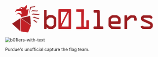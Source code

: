 <?xml version="1.0" encoding="UTF-8" standalone="no"?>
<!-- Created with Inkscape (http://www.inkscape.org/) -->

<svg
   xmlns:dc="http://purl.org/dc/elements/1.1/"
   xmlns:cc="http://creativecommons.org/ns#"
   xmlns:rdf="http://www.w3.org/1999/02/22-rdf-syntax-ns#"
   xmlns:svg="http://www.w3.org/2000/svg"
   xmlns="http://www.w3.org/2000/svg"
   xmlns:sodipodi="http://sodipodi.sourceforge.net/DTD/sodipodi-0.dtd"
   xmlns:inkscape="http://www.inkscape.org/namespaces/inkscape"
   version="1.1"
   id="svg97"
   width="977"
   height="183"
   viewBox="0 0 977 183"
   sodipodi:docname="b01lers-with-text.svg"
   inkscape:version="0.92.4 (5da689c313, 2019-01-14)">
  <metadata
     id="metadata103">
    <rdf:RDF>
      <cc:Work
         rdf:about="">
        <dc:format>image/svg+xml</dc:format>
        <dc:type
           rdf:resource="http://purl.org/dc/dcmitype/StillImage" />
        <dc:title></dc:title>
      </cc:Work>
    </rdf:RDF>
  </metadata>
  <defs
     id="defs101" />
  <sodipodi:namedview
     pagecolor="#ffffff"
     bordercolor="#666666"
     borderopacity="1"
     objecttolerance="10"
     gridtolerance="10"
     guidetolerance="10"
     inkscape:pageopacity="0"
     inkscape:pageshadow="2"
     inkscape:window-width="1680"
     inkscape:window-height="1361"
     id="namedview99"
     showgrid="false"
     inkscape:zoom="1.1015522"
     inkscape:cx="469.17457"
     inkscape:cy="250.79938"
     inkscape:window-x="1730"
     inkscape:window-y="49"
     inkscape:window-maximized="0"
     inkscape:current-layer="svg97" />
  <path
     style="fill:#c22026;fill-opacity:1;stroke-width:0.28513488"
     d="M 120.04641,175.06658 C 108.363,173.20388 98.322683,171.54 97.734605,171.36906 l -1.069261,-0.31081 V 129.83206 88.605892 l 0.810134,0.162101 c 1.253912,0.250859 63.880672,44.570737 64.059372,45.333817 0.0963,0.41029 -2.92035,8.11162 -8.78838,22.43753 l -8.9347,21.81282 -1.26142,0.0505 c -0.69377,0.0278 -10.82053,-1.47344 -22.50394,-3.33611 z"
     id="path94"
     inkscape:connector-curvature="0" />
  <a
     id="a132"
     transform="matrix(0.47433296,0,0,0.47433296,42.667068,2.0705274)">
    <path
       inkscape:connector-curvature="0"
       id="path96"
       d="m 115.04272,165.11742 c 0,-0.35044 1.38802,-3.30149 3.08449,-6.55789 2.2911,-4.3978 2.97825,-6.28265 2.67145,-7.32779 -0.22717,-0.77388 -7.31844,-7.73288 -15.75838,-15.46445 L 89.694925,121.7099 73.364389,126.82289 c -8.981794,2.81215 -16.42634,4.86057 -16.543435,4.55206 -0.117094,-0.30852 -0.117094,-0.63937 0,-0.73525 8.703505,-7.1258 31.436745,-24.3968 32.112696,-24.3968 0.520673,0 9.199829,4.63481 19.28701,10.29957 15.58099,8.74998 18.46392,10.17442 19.16175,9.46777 0.69491,-0.7037 0.40519,-3.74808 -1.88121,-19.76734 -2.53688,-17.774169 -3.87924,-24.045126 -5.14714,-24.045126 -0.29513,0 -2.14422,0.811523 -4.10909,1.803385 l -3.57248,1.803384 H 87.34078 62.00907 l -10.715278,6.011281 c -5.893403,3.306205 -10.867561,6.011282 -11.053684,6.011282 -1.096796,0 0.461166,-3.373177 7.314805,-15.837448 4.209266,-7.655114 8.605015,-14.921852 9.768332,-16.148291 l 2.115122,-2.229903 15.629331,-2.513309 c 18.143475,-2.917604 15.738168,-1.770841 28.201052,-13.44524 4.6001,-4.309071 10.19053,-9.529748 12.42317,-11.601506 l 4.05937,-3.766833 20.58071,3.3676 20.58073,3.367601 3.11844,-3.207537 c 1.71514,-1.764144 9.83771,-10.187527 18.05016,-18.718626 10.86355,-11.2850656 15.06018,-15.2815443 15.40322,-14.6685698 0.25933,0.4633864 1.05645,7.4633012 1.77137,15.5553668 l 1.29988,14.712845 -8.19167,14.195104 c -4.50542,7.807306 -8.19168,14.720842 -8.19168,15.363412 0,1.976143 4.18568,2.59299 14.59501,2.150879 l 9.14955,-0.388606 5.3059,-3.314047 c 4.45535,-2.782795 5.42728,-3.180324 6.06306,-2.479852 0.61429,0.676772 -0.63154,8.580098 -6.60172,41.880214 -4.0474,22.57531 -7.75309,42.03434 -8.23489,43.24227 l -0.87597,2.19624 -42.31167,10.10713 c -23.27142,5.55892 -43.19082,10.10746 -44.26534,10.10786 -1.07451,4e-4 -1.95366,-0.286 -1.95366,-0.63644 z m 8.38252,-109.371662 c 10.84238,-1.903741 13.73476,-2.613577 14.72764,-3.614401 l 1.23553,-1.245412 -1.28562,-1.025391 c -0.70708,-0.563964 -2.76505,-2.310302 -4.57327,-3.880749 -2.27439,-1.975333 -3.81785,-2.855359 -5.00793,-2.855359 -1.18018,0 -4.78883,2.028898 -11.49371,6.462128 -7.82313,5.172606 -9.77606,6.734312 -9.78663,7.826118 -0.0108,1.114065 0.23463,1.303347 1.33934,1.033022 0.7439,-0.182032 7.42399,-1.397013 14.84465,-2.699956 z"
       style="fill:#c22026;fill-opacity:1;stroke-width:0.6011281" />
  </a>
  <path
     style="fill:#9a1b1f;fill-opacity:1;stroke-width:0.28513488"
     d="m 156.3495,73.816183 c -1.33659,0.01929 -7.10084,1.314912 -27.92639,6.19317 -15.33022,3.591034 -28.11466,6.723147 -28.40901,6.96031 -0.499518,0.402435 1.49439,1.869593 29.92188,22.020347 16.75124,11.87407 30.69644,21.59269 30.98916,21.59603 0.48188,0.006 0.51568,-0.16238 0.35667,-1.77597 -0.0965,-0.98015 -1.08432,-13.65078 -2.19473,-28.15702 -1.49783,-19.567864 -2.11854,-26.47805 -2.405,-26.773883 -0.0413,-0.04276 -0.1417,-0.0657 -0.33258,-0.06313 z M 94.162769,89.21346 c -0.08188,-0.003 -0.172576,0.02919 -0.272375,0.06556 -0.165952,0.06091 -11.639486,7.669161 -25.497235,16.90739 l -25.196168,16.79714 1.571234,1.47303 c 0.864081,0.80999 11.386349,10.5088 23.383128,21.55341 11.996766,11.04463 22.710307,20.9427 23.80837,21.99628 1.098036,1.05355 2.046495,1.92015 2.107605,1.92513 0.06124,0.005 0.281763,-0.21557 0.4901,-0.49009 0.310605,-0.40919 0.380712,-7.58356 0.388185,-39.86435 0.0081,-36.881442 0.0081,-40.331294 -0.782844,-40.363689 z"
     id="path98"
     inkscape:connector-curvature="0" />
  <path
     style="fill:#9a1b1f;fill-opacity:1;stroke-width:0.28513488"
     d="m 149.00082,62.159632 c 0.36018,-2.60008 0.81727,-5.102008 4.42811,-24.236472 4.02262,-21.316775 4.19647,-22.170482 4.55985,-22.395116 0.13591,-0.08404 5.83745,-0.784382 12.66989,-1.5563 6.83245,-0.771958 12.8734,-1.488082 13.42437,-1.591428 0.90351,-0.169554 1.1074,-0.397911 2.0788,-2.328515 l 1.07705,-2.1406143 0.31314,0.8205355 c 0.49865,1.3066838 0.66281,8.0040168 0.20565,8.3835688 -0.30928,0.256658 -16.74311,2.413042 -23.1468,3.037192 -1.28568,0.125456 -1.92099,0.337126 -2.3216,0.773969 -0.35403,0.386053 -2.72732,7.903288 -6.62632,20.988607 -5.7555,19.315727 -7.09885,23.397953 -6.66201,20.244573 z"
     id="path103"
     inkscape:connector-curvature="0" />
  <path
     style="fill:#9a1b1f;fill-opacity:1;stroke-width:0.28513488"
     d="m 164.32223,45.824844 c 0.0774,-0.202065 1.33193,-2.065516 2.78761,-4.14115 1.67407,-2.387021 2.87776,-3.831908 3.27536,-3.931707 0.34573,-0.08687 2.85811,-0.01376 5.58304,0.161542 2.72497,0.175611 7.71314,0.499341 11.08487,0.719469 3.3717,0.219993 7.61176,0.488522 9.4223,0.596428 l 3.2919,0.196278 1.69797,-2.018181 c 1.07067,-1.272568 1.79821,-1.918544 1.96942,-1.748571 0.40563,0.402888 -0.60355,8.278793 -1.12799,8.803252 -0.36605,0.366035 -2.3984,0.345638 -16.60327,-0.166789 l -16.18612,-0.583774 -2.13257,1.240246 c -2.12723,1.237184 -3.33432,1.581257 -3.06252,0.873038 z"
     id="path105"
     inkscape:connector-curvature="0" />
  <path
     style="fill:#9a1b1f;fill-opacity:1;stroke-width:0.28513488"
     d="m 206.2997,68.093614 c -1.09777,-0.146392 -8.82089,-1.081322 -17.16253,-2.077698 l -15.16659,-1.811529 -3.45344,1.14869 c -1.89938,0.631772 -3.5373,1.064797 -3.63979,0.962301 -0.10253,-0.102523 1.61409,-1.986871 3.81469,-4.187434 l 4.00105,-4.001072 15.94586,2.167379 c 8.77025,1.192033 16.67667,2.307201 17.56986,2.478091 l 1.62397,0.310739 2.36162,-2.020932 c 3.08724,-2.641926 3.20823,-2.441898 1.78128,2.944369 l -1.07924,4.073795 -1.44498,0.173682 c -1.74995,0.210348 -2.56075,0.184973 -5.15176,-0.160449 z"
     id="path107-8"
     inkscape:connector-curvature="0" />
  <path
     style="fill:#9a1b1f;fill-opacity:1;stroke-width:0.28513488"
     d="m 199.74161,91.071739 c -5.01837,-1.651744 -11.56222,-3.799358 -14.54188,-4.772442 l -5.41756,-1.76927 -2.56623,0.227162 c -1.41141,0.124876 -2.91907,0.345638 -3.35034,0.490477 -0.66077,0.221921 -0.7841,0.183334 -0.7841,-0.245344 0,-0.644811 7.14747,-6.304948 7.96173,-6.304948 0.32149,0 6.58353,2.117153 13.91565,4.70475 7.33206,2.587585 13.53205,4.704705 13.7777,4.704705 0.24562,0 1.35724,-0.641528 2.47021,-1.425662 1.11297,-0.784135 2.10015,-1.425673 2.19371,-1.425673 0.40181,0 0.0714,1.034075 -1.51718,4.750009 -1.44054,3.369499 -1.78453,3.955561 -2.35232,4.007995 -0.36579,0.03394 -4.77101,-1.290035 -9.78939,-2.941808 z"
     id="path109"
     inkscape:connector-curvature="0" />
  <path
     style="fill:#9a1b1f;fill-opacity:1;stroke-width:0.28513488"
     d="m 188.19364,110.49924 -8.41147,-6.42453 -2.24705,-1.4e-4 -2.24705,-1.1e-4 1.39166,-1.09535 c 0.76539,-0.60244 2.55814,-1.71791 3.9839,-2.47886 l 2.59228,-1.38352 5.81918,4.6783 c 3.2006,2.57304 6.64613,5.35658 7.6568,6.1856 1.01065,0.82905 2.00933,1.50732 2.21926,1.50732 0.21008,0 1.02936,-0.32819 1.82095,-0.7293 0.79157,-0.40111 1.62545,-0.68983 1.85304,-0.64156 0.61824,0.13122 -4.58767,6.62269 -5.39407,6.72626 -0.445,0.0573 -3.05753,-1.7768 -9.03743,-6.34411 z"
     id="path111"
     inkscape:connector-curvature="0" />
  <path
     inkscape:connector-curvature="0"
     id="path107-2"
     style="fill:#9a1b1f;fill-opacity:1;stroke-width:0.69981736"
     d="m 245.76576,35.921802 -0.76816,0.475667 -0.76815,0.474277 v 58.701283 58.702641 l 0.81464,0.50301 0.81326,0.50299 2.16096,0.55221 2.1596,0.55084 4.19891,-0.36087 4.19889,-0.36218 0.69981,-0.68616 0.69983,-0.68616 0.3499,-4.28776 0.34991,-4.28637 4.19891,3.68909 4.1989,3.69044 2.79928,1.49392 2.79926,1.49534 10.49727,0.24452 10.49724,0.2448 3.90777,-1.46387 3.90776,-1.46388 5.53977,-4.59118 5.53976,-4.58981 2.2375,-2.80201 2.23754,-2.80338 0.9117,-2.57237 0.91166,-2.57375 V 111.66885 89.624602 l -1.65662,-3.33371 -1.65523,-3.335063 -4.99305,-4.636293 -4.99166,-4.636283 -3.78474,-2.525899 -3.78478,-2.527275 -12.31105,-0.226886 -12.311,-0.226886 -2.6298,0.781833 -2.63116,0.781833 -4.45723,4.168804 -4.4559,4.168845 h -0.43598 -0.43603 V 57.86904 37.660459 l -1.04561,-0.869315 -1.04701,-0.869329 h -6.23412 z m 311.33129,0.166775 -0.83784,1.567754 -0.83925,1.567766 -0.0248,4.905555 -0.0248,4.905568 0.86521,1.574579 0.86387,1.574593 h 10.47266 10.47265 v 44.088449 44.088469 l -9.9724,0.0108 -9.9724,0.0108 -0.88709,0.56312 -0.88843,0.56313 -0.68616,2.39605 -0.68752,2.39606 0.005,2.45347 0.005,2.45347 0.72852,2.62431 v 0.001 l 0.72988,2.62432 h 29.37593 29.3773 l 0.74082,-1.92451 0.74219,-1.92448 -0.24728,-5.05178 -0.24591,-5.05048 -0.89394,-0.89799 -0.89526,-0.89663 -9.9396,-0.34993 -9.94097,-0.34989 -0.34988,-49.368579 -0.34993,-49.368542 -1.21787,-1.858933 -1.21782,-1.857489 -2.63115,-0.731286 -2.63115,-0.729843 -14.49661,-0.0054 z M 375.70906,36.45217 c 0.094,0.07797 0.15438,0.128154 0.26658,0.218604 0.0476,-0.07109 0.0971,-0.14499 0.1461,-0.218604 z m 296.45877,32.177936 -3.14918,1.659337 -3.14921,1.659322 -3.14917,2.52455 -3.14917,2.525899 -3.74646,3.508625 -3.74651,3.508681 -1.50215,2.804749 -1.50214,2.803364 -0.21998,22.030577 -0.22137,22.0292 0.84881,3.16422 0.84746,3.16282 6.95305,6.83554 6.95169,6.83415 2.21837,1.21375 2.21701,1.21238 12.2468,0.38818 12.2468,0.38819 15.19643,0.13673 15.19642,0.13674 0.84881,-1.57458 0.84878,-1.57462 0.005,-5.37163 0.005,-5.37028 -0.88024,-1.06202 -0.88022,-1.06067 -24.26672,-0.21587 -24.26808,-0.21585 -2.09946,-1.15497 -2.09946,-1.15498 -2.97422,-3.6631 -2.97423,-3.66312 v -3.40478 -3.40476 l 26.41812,-0.002 26.41809,-0.006 2.62432,-0.72854 2.62294,-0.7285 1.19327,-2.24162 1.19323,-2.24297 0.28158,-9.84529 0.28156,-9.843902 -0.74768,-4.811232 -0.74901,-4.809887 -1.63882,-3.190194 -1.63882,-3.190195 -6.26011,-5.15294 -6.26009,-5.152959 -3.84898,-1.837011 -3.849,-1.837025 -14.34626,-0.0081 z m 116.38569,0.252801 -3.60706,1.774148 -3.60714,1.775498 -7.32348,5.960759 -7.32345,5.962128 -0.52213,-0.522133 -0.52217,-0.522133 -0.20234,-6.989961 -0.20235,-6.99136 -6.74803,-0.198206 -6.74945,-0.199597 -1.12353,1.123559 -1.12489,1.124867 0.0108,41.763554 0.0108,41.76349 0.51665,0.8119 0.51664,0.81193 2.09675,0.34989 2.09807,0.34988 4.86866,-0.30479 4.86866,-0.30481 0.54399,-0.857 0.54397,-0.857 0.022,-23.79378 0.022,-23.79379 0.51392,-0.79141 0.51395,-0.79139 11.54693,-9.537754 11.54695,-9.539099 2.94821,-1.126288 2.947,-1.12763 5.31002,0.497548 5.30881,0.497517 1.80832,1.555451 1.80832,1.55545 0.43599,6.74942 0.43599,6.748035 0.90221,0.90213 0.90206,0.90209 5.49605,0.24867 5.4974,0.25003 1.47066,-1.4707 1.46946,-1.47072 -0.0135,-4.373871 -0.0135,-4.373846 -0.98409,-4.640392 -0.98422,-4.640371 -1.73723,-3.40752 -1.73857,-3.407504 -1.99017,-1.86163 -1.99002,-1.861617 -3.14922,-1.637469 -3.14921,-1.637469 -11.08908,-0.224135 z m 79.56317,0.446946 -4.00487,1.968228 -4.00609,1.966878 -2.4932,2.912735 -2.49306,2.912694 -1.10982,3.817582 -1.10994,3.816177 0.34318,4.269966 0.3417,4.27135 1.46931,2.877193 1.46797,2.878534 2.87712,2.46304 2.87726,2.46302 14.11797,6.47467 14.11662,6.47467 8.72863,4.10735 8.72727,4.1087 1.55808,1.46388 1.55822,1.46387 0.42642,1.93953 0.42506,1.93816 -1.06341,2.54778 -1.06475,2.5464 -2.45206,1.02511 -2.45205,1.02376 h -16.29821 -16.29671 l -2.29477,-0.65742 -2.29355,-0.65745 -2.1283,-1.79194 -2.12951,-1.79191 h -2.59693 -2.59843 l -3.12182,1.5746 -3.12035,1.57458 -0.6548,1.90672 -0.65331,1.90538 0.94308,1.76459 0.94456,1.76323 2.9756,3.1068 2.97546,3.10543 2.33199,1.23422 2.33173,1.23562 3.84893,0.88162 3.84907,0.88162 19.24493,-0.17368 19.24493,-0.17478 4.199,-1.63472 4.19886,-1.63335 3.58116,-3.64946 3.58102,-3.64807 1.25888,-3.78612 1.25887,-3.78475 v -4.8987 -4.89874 l -1.17146,-3.52095 -1.17133,-3.52096 -2.14718,-2.60518 -2.14732,-2.60653 -2.92096,-1.99695 -2.92083,-1.9983 -21.59595,-9.85759 -21.59595,-9.856223 -1.32322,-1.197328 -1.32295,-1.197369 v -1.410561 -1.410561 l 1.15905,-1.280712 1.1577,-1.279369 16.86262,0.0081 16.86113,0.0081 3.49914,1.632007 3.49901,1.630601 0.92406,1.116722 0.92257,1.116682 1.93,0.423718 1.92986,0.423719 1.78242,-0.677952 1.78241,-0.677912 1.52665,-2.471263 1.52814,-2.472605 0.39228,-2.419292 0.39364,-2.420636 -3.21478,-3.43621 -3.21477,-3.436236 -3.69043,-2.046145 -3.69177,-2.044769 h -21.69429 z m -172.77015,14.921688 2.75689,0.750387 2.75689,0.751781 4.19892,3.768368 4.1989,3.768317 v 7.264716 7.26471 l -21.74219,0.1858 -21.74354,0.18443 -0.47565,-0.47703 -0.47703,-0.47566 v -6.78767 -6.787678 l 1.36411,-1.733158 1.36546,-1.734512 3.96652,-2.733646 3.96794,-2.735052 9.93139,-0.23791 z m -416.6306,0.124323 h 8.00416 8.00282 l 4.16747,3.206598 4.16747,3.206598 1.06064,1.619694 1.06202,1.619683 -0.20785,18.580693 -0.20925,18.57932 -2.44937,2.53276 -2.44937,2.53276 -3.09313,2.05432 -3.09447,2.05297 h -7.56793 -7.5695 l -4.73333,-3.97883 -4.73333,-3.9802 -3.13691,-2.72546 -3.13823,-2.72549 -1.2315,-1.86708 -1.23151,-1.86846 -0.005,-10.70638 -0.005,-10.70638 1.01282,-1.957308 1.01146,-1.955927 5.46183,-4.915141 5.46049,-4.916483 2.72273,-1.841119 z m 64.8876,20.209976 v 1.01008 c 0.0248,0.21117 0.0494,0.45002 0.0669,0.31984 0.0193,-0.13453 -0.0275,-0.79453 -0.0669,-1.32992 z" />
  <path
     style="fill:#c22026;fill-opacity:1;stroke-width:0.44922575"
     d="m 337.95631,157.16788 c -1.29361,-0.20951 -2.24768,-0.6883 -2.79768,-1.40374 -0.80368,-1.04548 -0.83499,-3.32013 -0.84459,-61.379024 -0.0108,-68.320747 -0.29559,-63.122408 3.47976,-63.639853 1.11449,-0.152733 18.15554,-0.277757 37.86903,-0.277757 h 35.84265 l 1.38037,1.674661 1.38038,1.674634 v 59.935302 59.935327 l -1.60234,1.95549 -1.60239,1.95547 -35.57105,-0.0565 c -19.56409,-0.0309 -36.45448,-0.19931 -37.53414,-0.37426 z m 60.01694,-17.42621 c 0.18993,-0.67946 0.34547,-19.95392 0.34547,-42.83215 0,-45.507137 0.0295,-44.987075 -2.3561,-41.476239 -0.60808,0.894851 -10.51697,20.342738 -22.01969,43.217559 -18.7928,37.37201 -20.82714,41.62465 -20.05661,41.92677 0.47162,0.18499 10.50639,0.35047 22.2995,0.36784 l 21.44194,0.0314 z m -43.6799,-22.91053 c 8.07241,-15.10609 34.36705,-67.967147 34.36705,-69.08929 v -1.242471 l -6.80985,0.294726 c -3.74539,0.162095 -12.4379,0.294741 -19.3167,0.294741 h -12.50687 v 37.024412 c 0,20.363392 0.12262,37.344132 0.27264,37.734932 0.14995,0.39083 0.42123,0.71059 0.60282,0.71059 0.18167,0 1.70748,-2.57742 3.39089,-5.72764 z"
     id="path113-9"
     inkscape:connector-curvature="0" />
  <path
     style="fill:#c22026;fill-opacity:1;stroke-width:0.44922575"
     d="m 447.74733,157.80575 c -1.32053,-0.30785 -1.49258,-1.2604 -1.49967,-8.30322 -0.005,-5.47801 0.0835,-6.18848 0.86526,-6.89583 0.79909,-0.72315 2.03826,-0.77704 14.93677,-0.6496 11.06239,0.1094 14.29633,0.0108 15.14718,-0.45793 l 1.08182,-0.59692 -0.29566,-12.8222 c -0.16265,-7.05219 -0.2957,-28.01904 -0.2957,-46.592985 V 47.716301 l -14.93537,-0.298032 c -18.09832,-0.361151 -16.48563,0.422368 -16.50044,-8.016442 -0.005,-3.134091 0.18719,-6.216906 0.42812,-6.850687 l 0.43811,-1.152279 h 23.70777 23.70779 l -0.12789,14.936737 c -0.0703,8.215215 -0.30098,32.523938 -0.51253,54.019392 l -0.3846,39.08265 1.38679,1.45998 1.38677,1.45998 h 5.46018 c 3.00309,0 6.0968,-0.22191 6.87487,-0.49318 l 1.41473,-0.49319 v -19.47187 -19.47191 l 0.99841,-0.69931 c 1.2405,-0.86888 11.76129,-1.00678 13.58027,-0.17781 l 1.14419,0.52133 v 27.27565 c 0,21.91573 -0.11547,27.37147 -0.58751,27.76324 -0.59944,0.49751 -75.38697,1.16922 -77.41966,0.69536 z"
     id="path115-7"
     inkscape:connector-curvature="0" />
</svg>

![b01lers-with-text](https://github.com/user-attachments/assets/1d39e1f6-e50e-471b-a17b-9599caecf53e)

Purdue's unofficial capture the flag team.
